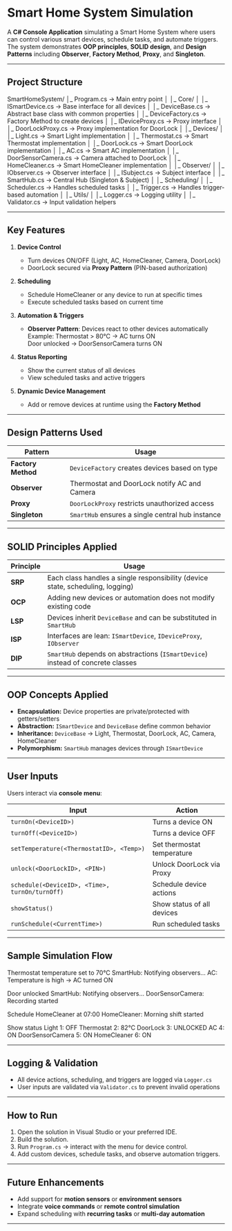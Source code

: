# Smart Home System Simulation

A **C# Console Application** simulating a Smart Home System where users can control various smart devices, schedule tasks, and automate triggers. The system demonstrates **OOP principles**, **SOLID design**, and **Design Patterns** including **Observer**, **Factory Method**, **Proxy**, and **Singleton**.

---

## Project Structure 

SmartHomeSystem/
│_ Program.cs                   → Main entry point
│
│_ Core/
│   │_ ISmartDevice.cs          → Base interface for all devices
│   │_ DeviceBase.cs            → Abstract base class with common properties
│   │_ DeviceFactory.cs         → Factory Method to create devices
│   │_ IDeviceProxy.cs          → Proxy interface
│   │_ DoorLockProxy.cs         → Proxy implementation for DoorLock
│
│_ Devices/
│   │_ Light.cs                 → Smart Light implementation
│   │_ Thermostat.cs            → Smart Thermostat implementation
│   │_ DoorLock.cs              → Smart DoorLock implementation
│   │_ AC.cs                    → Smart AC implementation
│   │_ DoorSensorCamera.cs      → Camera attached to DoorLock
│   │_ HomeCleaner.cs           → Smart HomeCleaner implementation
│
│_ Observer/
│   │_ IObserver.cs             → Observer interface
│   │_ ISubject.cs              → Subject interface
│   │_ SmartHub.cs              → Central Hub (Singleton & Subject)
│
│_ Scheduling/
│   │_ Scheduler.cs             → Handles scheduled tasks
│   │_ Trigger.cs               → Handles trigger-based automation
│
│_ Utils/
│   │_ Logger.cs                → Logging utility
│   │_ Validator.cs             → Input validation helpers



---

## Key Features

1. **Device Control**
   - Turn devices ON/OFF (Light, AC, HomeCleaner, Camera, DoorLock)
   - DoorLock secured via **Proxy Pattern** (PIN-based authorization)

2. **Scheduling**
   - Schedule HomeCleaner or any device to run at specific times
   - Execute scheduled tasks based on current time

3. **Automation & Triggers**
   - **Observer Pattern**: Devices react to other devices automatically  
     Example: Thermostat > 80°C → AC turns ON  
              Door unlocked → DoorSensorCamera turns ON  

4. **Status Reporting**
   - Show the current status of all devices
   - View scheduled tasks and active triggers

5. **Dynamic Device Management**
   - Add or remove devices at runtime using the **Factory Method**

---

## Design Patterns Used

| Pattern | Usage |
|---------|-------|
| **Factory Method** | `DeviceFactory` creates devices based on type |
| **Observer**       | Thermostat and DoorLock notify AC and Camera |
| **Proxy**          | `DoorLockProxy` restricts unauthorized access |
| **Singleton**      | `SmartHub` ensures a single central hub instance |

---

## SOLID Principles Applied

| Principle | Usage |
|-----------|-------|
| **SRP**  | Each class handles a single responsibility (device state, scheduling, logging) |
| **OCP**  | Adding new devices or automation does not modify existing code |
| **LSP**  | Devices inherit `DeviceBase` and can be substituted in `SmartHub` |
| **ISP**  | Interfaces are lean: `ISmartDevice`, `IDeviceProxy`, `IObserver` |
| **DIP**  | `SmartHub` depends on abstractions (`ISmartDevice`) instead of concrete classes |

---

## OOP Concepts Applied

- **Encapsulation:** Device properties are private/protected with getters/setters  
- **Abstraction:** `ISmartDevice` and `DeviceBase` define common behavior  
- **Inheritance:** `DeviceBase` → Light, Thermostat, DoorLock, AC, Camera, HomeCleaner  
- **Polymorphism:** `SmartHub` manages devices through `ISmartDevice`  

---

## User Inputs

Users interact via **console menu**:

| Input | Action |
|-------|--------|
| `turnOn(<DeviceID>)` | Turns a device ON |
| `turnOff(<DeviceID>)` | Turns a device OFF |
| `setTemperature(<ThermostatID>, <Temp>)` | Set thermostat temperature |
| `unlock(<DoorLockID>, <PIN>)` | Unlock DoorLock via Proxy |
| `schedule(<DeviceID>, <Time>, turnOn/turnOff)` | Schedule device actions |
| `showStatus()` | Show status of all devices |
| `runSchedule(<CurrentTime>)` | Run scheduled tasks |

---

## Sample Simulation Flow

Thermostat temperature set to 70°C
SmartHub: Notifying observers...
AC: Temperature is high → AC turned ON

Door unlocked
SmartHub: Notifying observers...
DoorSensorCamera: Recording started

Schedule HomeCleaner at 07:00
HomeCleaner: Morning shift started

Show status
Light 1: OFF
Thermostat 2: 82°C
DoorLock 3: UNLOCKED
AC 4: ON
DoorSensorCamera 5: ON
HomeCleaner 6: ON
 
---

## Logging & Validation

- All device actions, scheduling, and triggers are logged via `Logger.cs`  
- User inputs are validated via `Validator.cs` to prevent invalid operations  

---

## How to Run

1. Open the solution in Visual Studio or your preferred IDE.
2. Build the solution.
3. Run `Program.cs` → interact with the menu for device control.
4. Add custom devices, schedule tasks, and observe automation triggers.

---

## Future Enhancements

- Add support for **motion sensors** or **environment sensors**  
- Integrate **voice commands** or **remote control simulation**  
- Expand scheduling with **recurring tasks** or **multi-day automation**

---

